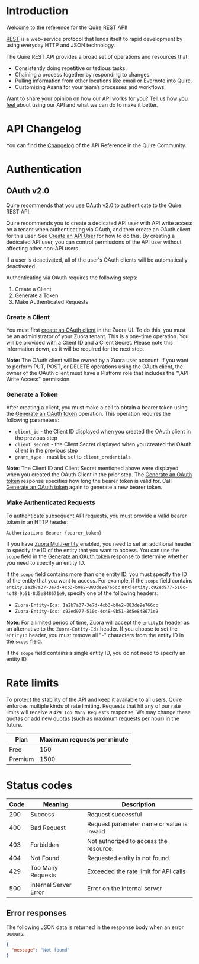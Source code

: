 # Introduction
Welcome to the reference for the Quire REST API!

<a href="http://en.wikipedia.org/wiki/REST_API" target="_blank">REST</a> is a web-service protocol that lends itself to rapid development by using everyday HTTP and JSON technology.

The Quire REST API provides a broad set of operations and resources that:

  * Consistently doing repetitive or tedious tasks.
  * Chaining a process together by responding to changes.
  * Pulling information from other locations like email or Evernote into Quire.
  * Customizing Asana for your team’s processes and workflows.

Want to share your opinion on how our API works for you? <a href="https://quire.io/w/Quire_Feedbacks" target="_blank">Tell us how you feel </a>about using our API and what we can do to make it better.

# API Changelog
You can find the <a href="https://github.com/quire-api/quire-api" target="_blank">Changelog</a> of the API Reference in the Quire Community.

# Authentication
## OAuth v2.0

Quire recommends that you use OAuth v2.0 to authenticate to the Quire REST API. 

Quire recommends you to create a dedicated API user with API write access on a tenant when authenticating via OAuth, and then create an OAuth client for this user. See <a href="https://knowledgecenter.zuora.com/CF_Users_and_Administrators/A_Administrator_Settings/Manage_Users/Create_an_API_User" target="_blank">Create an API User</a> for how to do this. By creating a dedicated API user, you can control permissions of the API user without affecting other non-API users.

If a user is deactivated, all of the user's OAuth clients will be automatically deactivated.

Authenticating via OAuth requires the following steps:
1. Create a Client
2. Generate a Token
3. Make Authenticated Requests

### Create a Client

You must first [create an OAuth client](https://knowledgecenter.zuora.com/CF_Users_and_Administrators/A_Administrator_Settings/Manage_Users#Create_an_OAuth_Client_for_a_User) in the Zuora UI. To do this, you must be an administrator of your Zuora tenant. This is a one-time operation. You will be provided with a Client ID and a Client Secret. Please note this information down, as it will be required for the next step.

**Note:** The OAuth client will be owned by a Zuora user account. If you want to perform PUT, POST, or DELETE operations using the OAuth client, the owner of the OAuth client must have a Platform role that includes the "\API Write Access" permission.

### Generate a Token

After creating a client, you must make a call to obtain a bearer token using the [Generate an OAuth token](https://www.zuora.com/developer/api-reference/#operation/createToken) operation. This operation requires the following parameters:
- `client_id` - the Client ID displayed when you created the OAuth client in the previous step
- `client_secret` - the Client Secret displayed when you created the OAuth client in the previous step
- `grant_type` - must be set to `client_credentials`

**Note**: The Client ID and Client Secret mentioned above were displayed when you created the OAuth Client in the prior step. The [Generate an OAuth token](https://www.zuora.com/developer/api-reference/#operation/createToken) response specifies how long the bearer token is valid for. Call [Generate an OAuth token](https://www.zuora.com/developer/api-reference/#operation/createToken) again to generate a new bearer token.

### Make Authenticated Requests

To authenticate subsequent API requests, you must provide a valid bearer token in an HTTP header:

`Authorization: Bearer {bearer_token}`

If you have [Zuora Multi-entity](https://www.zuora.com/developer/api-reference/#tag/Entities) enabled, you need to set an additional header to specify the ID of the entity that you want to access. You can use the `scope` field in the [Generate an OAuth token](https://www.zuora.com/developer/api-reference/#operation/createToken) response to determine whether you need to specify an entity ID.

If the `scope` field contains more than one entity ID, you must specify the ID of the entity that you want to access. For example, if the `scope` field contains `entity.1a2b7a37-3e7d-4cb3-b0e2-883de9e766cc` and `entity.c92ed977-510c-4c48-9b51-8d5e848671e9`, specify one of the following headers:
- `Zuora-Entity-Ids: 1a2b7a37-3e7d-4cb3-b0e2-883de9e766cc`
- `Zuora-Entity-Ids: c92ed977-510c-4c48-9b51-8d5e848671e9`

**Note**: For a limited period of time, Zuora will accept the `entityId` header as an alternative to the `Zuora-Entity-Ids` header. If you choose to set the `entityId` header, you must remove all "-" characters from the entity ID in the `scope` field.

If the `scope` field contains a single entity ID, you do not need to specify an entity ID.

# Rate limits

To protect the stability of the API and keep it available to all users, Quire enforces multiple kinds of rate limiting. 
Requests that hit any of our rate limits will receive a `429 Too Many Requests` response.
We may change these quotas or add new quotas (such as maximum requests per hour) in the future.

| Plan    | Maximum requests per minute 
|---------|-----------------------------
| Free    | 150
| Premium | 1500

# Status codes

| Code | Meaning               | Description                                                                                                                                  
|------|-----------------------|--------------------------------------------------------------------------
| 200  | Success               | Request successful
| 400  | Bad Request           | Request parameter name or value is invalid
| 403  | Forbidden             | Not authorized to access the resource.
| 404  | Not Found             | Requested entity is not found.
| 429  | Too Many Requests     | Exceeded the [rate limit](#section/Rate-limits) for API calls
| 500  | Internal Server Error | Error on the internal server

## Error responses
The following JSON data is returned in the response body when an error occurs.
```json
{
  "message": "Not found"
}
```